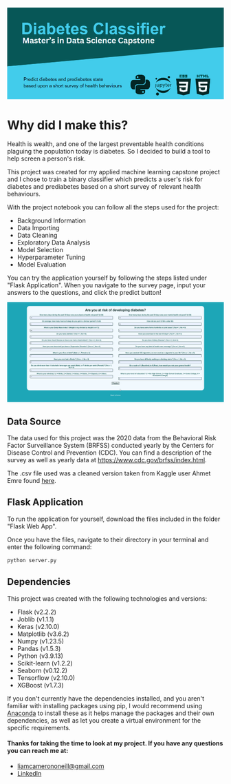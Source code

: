 ![CapReadme.png](./CapReadme.png)

# Why did I make this?

Health is wealth, and one of the largest preventable health conditions plaguing the population today is diabetes. So I decided to build a tool to help screen a person's risk.

This project was created for my applied machine learning capstone project and I chose to train a binary classifier which predicts a user's risk for diabetes and prediabetes based on a short survey of relevant health behaviours.

With the project notebook you can follow all the steps used for the project:

- Background Information
- Data Importing
- Data Cleaning
- Exploratory Data Analysis
- Model Selection
- Hyperparameter Tuning
- Model Evaluation

You can try the application yourself by following the steps listed under "Flask Application". When you navigate to the survey page, input your answers to the questions, and click the predict button!

![FlaskDemo.gif](./FlaskDemo.gif)

## Data Source

The data used for this project was the 2020 data from the Behavioral Risk Factor Surveillance System (BRFSS) conducted yearly by the Centers for Disease Control and Prevention (CDC). You can find a description of the survey as well as yearly data at <a href="https://www.cdc.gov/brfss/index.html">https://www.cdc.gov/brfss/index.html</a>.

The .csv file used was a cleaned version taken from Kaggle user Ahmet Emre found <a href="https://www.kaggle.com/datasets/aemreusta/brfss-2020-survey-data">here</a>.

## Flask Application

To run the application for yourself, download the files included in the folder "Flask Web App".

Once you have the files, navigate to their directory in your terminal and enter the following command:


```python
python server.py
```

## Dependencies

This project was created with the following technologies and versions:

- Flask (v2.2.2)
- Joblib (v1.1.1)
- Keras (v2.10.0)
- Matplotlib (v3.6.2)
- Numpy (v1.23.5)
- Pandas (v1.5.3)
- Python (v3.9.13)
- Scikit-learn (v1.2.2)
- Seaborn (v0.12.2)
- Tensorflow (v2.10.0)
- XGBoost (v1.7.3)

If you don't currently have the dependencies installed, and you aren't familiar with installing packages using pip, I would recommend using <a href="https://www.anaconda.com/download">Anaconda</a> to install these as it helps manage the packages and their own dependencies, as well as let you create a virtual environment for the specific requirements.

#### Thanks for taking the time to look at my project. If you have any questions you can reach me at:
- liamcamerononeill@gmail.com
- <a href="https://www.linkedin.com/in/liamconeill/">LinkedIn</a>
